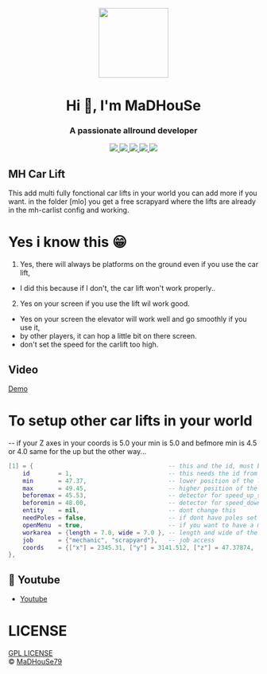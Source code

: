 <p align="center">
    <img width="140" src="https://icons.iconarchive.com/icons/iconarchive/red-orb-alphabet/128/Letter-M-icon.png" />  
    <h1 align="center">Hi 👋, I'm MaDHouSe</h1>
    <h3 align="center">A passionate allround developer </h3>    
</p>

<p align="center">
  <a href="https://github.com/MH-Scripts/mh-carlift/issues">
    <img src="https://img.shields.io/github/issues/MH-Scripts/mh-carlift"/> 
  </a>
    <a href="https://github.com/MH-Scripts/mh-carlift/watchers">
    <img src="https://img.shields.io/github/watchers/MH-Scripts/mh-carlift"/> 
  </a> 
  <a href="https://github.com/MH-Scripts/mh-carlift/network/members">
    <img src="https://img.shields.io/github/forks/MH-Scripts/mh-carlift"/> 
  </a>  
  <a href="https://github.com/MH-Scripts/mh-carlift/stargazers">
    <img src="https://img.shields.io/github/stars/MH-Scripts/mh-carlift"/> 
  </a>
  <a href="https://github.com/MH-Scripts/mh-carlift/blob/main/LICENSE">
    <img src="https://img.shields.io/github/license/MH-Scripts/mh-carlift?color=black"/> 
  </a>  
</p>

## MH Car Lift
This add multi fully fonctional car lifts in your world
you can add more if you want.
in the folder [mlo] you get a free scrapyard
where the lifts are already in the mh-carlist config and working.

# Yes i know this 😁
1. Yes, there will always be platforms on the ground even if you use the car lift,
 - I did this because if I don't, the car lift won't work properly..
2. Yes on your screen if you use the lift wil work good.
 - Yes on your screen the elevator will work well and go smoothly if you use it, 
 - by other players, it can hop a little bit on there screen.
 - don't set the speed for the carlift too high.
 
## Video
[Demo](https://www.youtube.com/watch?v=hdZKEUiX4lI)

# To setup other car lifts in your world
-- if your Z axes in your coords is 5.0 your min is 5.0 and befmore min is 4.5 or 4.0 same for the up but the other way...
```lua
[1] = {               	                     -- this and the id, must be the same number. (a unique number)
    id        = 1,    	                     -- this needs the id from above. 
    min       = 47.37, 	                     -- lower position of the lift (z from the main coords)
    max       = 49.45, 	                     -- higher position of the lift (z from the main coords)
    beforemax = 45.53, 	                     -- detector for speed_up_slow befor the final point (z from the main coords)
    beforemin = 48.00, 	                     -- detector for speed_down_slow befor the final point (z from the main coords)
    entity    = nil,   	                     -- dont change this
    needPoles = false,                       -- if dont have poles set this true
    openMenu  = true,                        -- if you want to have a menu on the lift, false if you have other plans with it.
    workarea  = {length = 7.0, wide = 7.0 }, -- length and wide of the box zone
    job       = {"mechanic", "scrapyard"},   -- job access
    coords    = {["x"] = 2345.31, ["y"] = 3141.512, ["z"] = 47.37874, ["h"] = -189.5}, -- start base coords of this lift platform.
}, 
```

## 🙈 Youtube
- [Youtube](https://www.youtube.com/@MaDHouSe79)

# LICENSE
[GPL LICENSE](./LICENSE)<br />
&copy; [MaDHouSe79](https://www.youtube.com/@MaDHouSe79)
